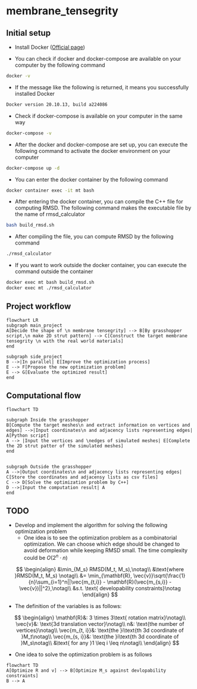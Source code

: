 # membrane_tensegrity
## Initial setup
- Install Docker ([Official page](https://docs.docker.com/compose/install/))

- You can check if docker and docker-compose are available on your computer by the following command

```bash
docker -v
```
- If the message like the following is returned, it means you successfully installed Docker
```bash
Docker version 20.10.13, build a224086
```
- Check if docker-compose is available on your computer in the same way
```bash
docker-compose -v
```

- After the docker and docker-compose are set up, you can execute the following command to activate the docker environment on your computer

```bash
docker-compose up -d
```
- You can enter the docker container by the following command
```bash
docker container exec -it mt bash
```
- After entering the docker container, you can compile the C++ file for computing RMSD. The following command makes the executable file by the name of rmsd_calculator

```bash
bash build_rmsd.sh
```
- After compiling the file, you can compute RMSD by the following command

```bash
./rmsd_calculator
```

- If you want to work outside the docker container, you can execute the command outside the container
```bash
docker exec mt bash build_rmsd.sh 
docker exec mt ./rmsd_calculator
```

## Project workflow
```mermaid
flowchart LR
subgraph main_project
A[Decide the shape of \n membrane tensegrity] --> B[By grasshopper script,\n make 2D strut pattern] --> C[Construct the target membrane tensegrity \n with the real world materials]
end

subgraph side_project
B -->|In parallel| E[Improve the optimization process]
E --> F[Propose the new optimization problem]
E --> G[Evaluate the optimized result]
end
```
## Computational flow
```mermaid
flowchart TD

subgraph Inside the grasshopper
B[Compute the target meshes\n and extract information on vertices and edges] -->|Input coordinates\n and adjacency lists representing edges| A[Python script]
A --> |Input the vertices and \nedges of simulated meshes| E[Complete the 2D strut patter of the simulated meshes]
end


subgraph Outside the grasshopper
A -->|Output coordinates\n and adjacency lists representing edges| C[Store the coordinates and adjacensy lists as csv files]
C --> D[Solve the optimization problem by C++]
D -->|Input the computation result| A
end
```

## TODO
- Develop and implement the algorithm for solving the following optimization problem
    - One idea is to see the optimization problem as a combinatorial optimization. We can choose which edge should be changed to avoid deformation while keeping RMSD small. The time complexity could be $O(2^n \cdot n)$

$$
\begin{align}
&\min_{M_s} RMSD(M_t, M_s),\notag\\
&\text{where }RMSD(M_t, M_s) \notag\\
&= \min_{\mathbf{R}, \vec{v}}\sqrt{\frac{1}{n}\sum_{i=1}^n||\vec{m_{t,i}} - \mathbf{R}(\vec{m_{s,i}} - \vec{v})||^2},\notag\\
&s.t. \text{ developability constraints}\notag
\end{align}
$$
- The definition of the variables is as follows:

$$
\begin{align}
\mathbf{R}&: 3 \times 3\text{ rotation matrix}\notag\\
\vec{v}&: \text{3d translation vector}\notag\\
n&: \text{the number of vertices}\notag\\
\vec{m_{t, i}}&: \text{the }i\text{th 3d coordinate of }M_t\notag\\
\vec{m_{s, i}}&: \text{the }i\text{th 3d coordinate of }M_s\notag\\
&\text{ for any }1 \leq i \leq n\notag\\
\end{align}
$$

- One idea to solve the optimization problem is as follows

```mermaid
flowchart TD
A[Optimize R and v] --> B[Optimize M_s against devlopability constraints]
B --> A
```
